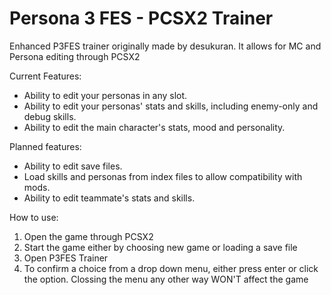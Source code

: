 # Persona 3 FES - PCSX2 Trainer

Enhanced P3FES trainer originally made by desukuran. It allows for MC and Persona editing through PCSX2

Current Features:
- Ability to edit your personas in any slot.
- Ability to edit your personas' stats and skills, including enemy-only and debug skills.
- Ability to edit the main character's stats, mood and personality.

Planned features:
- Ability to edit save files.
- Load skills and personas from index files to allow compatibility with mods.
- Ability to edit teammate's stats and skills.

How to use:
  1. Open the game through PCSX2
  2. Start the game either by choosing new game or loading a save file
  3. Open P3FES Trainer
  4. To confirm a choice from a drop down menu, either press enter or click the option. Clossing the menu any other way WON'T affect the game
